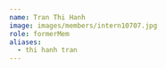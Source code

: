 ```yaml
---
name: Tran Thi Hanh 
image: images/members/intern10707.jpg 
role: formerMem
aliases:
  - thi hanh tran
---
```

